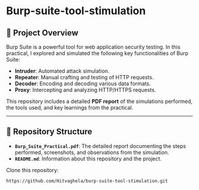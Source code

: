 # Burp-suite-tool-stimulation

## 📄 Project Overview

Burp Suite is a powerful tool for web application security testing. In this practical, I explored and simulated the following key functionalities of Burp Suite:
- **Intruder**: Automated attack simulation.
- **Repeater**: Manual crafting and testing of HTTP requests.
- **Decoder**: Encoding and decoding various data formats.
- **Proxy**: Intercepting and analyzing HTTP/HTTPS requests.

This repository includes a detailed **PDF report** of the simulations performed, the tools used, and key learnings from the practical.

---

## 📂 Repository Structure

- **`Burp_Suite_Practical.pdf`**: The detailed report documenting the steps performed, screenshots, and observations from the simulation.
- **`README.md`**: Information about this repository and the project.

 Clone this repository:
   ```bash
https://github.com/Hitvaghela/burp-suite-tool-stimulation.git
